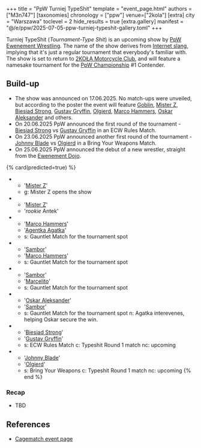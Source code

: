 +++
title = "PpW Turniej TypeShit"
template = "event_page.html"
authors = ["M3n747"]
[taxonomies]
chronology = ["ppw"]
venue=["2kola"]
[extra]
city = "Warszawa"
toclevel = 2
hide_results = true
[extra.gallery]
manifest = "@/e/ppw/2025-07-05-ppw-turniej-typeshit-gallery.toml"
+++

Turniej TypeShit (_Tournament-Type Shit_) is an upcoming show by [PpW Ewenement Wrestling](@/o/ppw.md). The name of the show derives from [Internet slang][name], implying that it's just a regular tournament that everybody's familiar with. The show is set to return to [2KOŁA Motorcycle Club](@/v/2kola.md), and will feature a namesake tournament for the [PpW Championship](@/c/ppw-championship.md) #1 Contender.

## Build-up

* The show was announced on 17.06.2025. No match-ups were unveiled, but according to the poster the event will feature [Goblin](@/w/goblin.md), [Mister Z](@/w/mister-z.md), [Biesiad Strong](@/w/biesiad.md), [Gustav Gryffin](@/w/gustav-gryffin.md), [Olgierd](@/w/olgierd.md), [Marco Hammers](@/w/marco-hammers.md), [Oskar Aleksander](@/w/oskar-aleksander.md) and others.
* On 20.06.2025 PpW announced the first round of the tournament - [Biesiad Strong](@/w/biesiad.md) vs [Gustav Gryffin](@/w/gustav-gryffin.md) in an ECW Rules Match.
* On 23.06.2025 PpW announced another first round of the tournament - [Johnny Blade](@/w/johnny-blade.md) vs [Olgierd](@/w/olgierd.md) in a Bring Your Weapons Match.
* On 25.06.2025 PpW announced the debut of a new wrestler, straight from the [Ewenement Dojo](@/o/ewenement-dojo.md).

{% card(predicted=true) %}
- - '[Mister Z](@/w/mister-z.md)'
  - g: Mister Z opens the show
- - '[Mister Z](@/w/mister-z.md)'
  - '_rookie_ Antek'
- - '[Marco Hammers](@/w/marco-hammers.md)'
  - '[Agentka Agatka](@/w/agentka-agatka.md)'
  - s: Gauntlet Match for the tournament spot
- - '[Sambor](@/w/sambor.md)'
  - '[Marco Hammers](@/w/marco-hammers.md)'
  - s: Gauntlet Match for the tournament spot
- - '[Sambor](@/w/sambor.md)'
  - '[Marcelito](@/w/marcelito.md)'
  - s: Gauntlet Match for the tournament spot
- - '[Oskar Aleksander](@/w/oskar-aleksander.md)'
  - '[Sambor](@/w/sambor.md)'
  - s: Gauntlet Match for the tournament spot
    n: Agatka interevenes, helping Oskar secure the win.
- - '[Biesiad Strong](@/w/biesiad.md)'
  - '[Gustav Gryffin](@/w/gustav-gryffin.md)'
  - s: ECW Rules Match
    c: Typeshit Round 1 match
    nc: upcoming
- - '[Johnny Blade](@/w/johnny-blade.md)'
  - '[Olgierd](@/w/olgierd.md)'
  - s: Bring Your Weapons
    c: Typeshit Round 1 match
    nc: upcoming
{% end %}

### Recap

* TBD

## References

* [Cagematch event page](https://www.cagematch.net/?id=1&nr=428439)

[name]: https://context.reverso.net/translation/english-polish/type+shit
